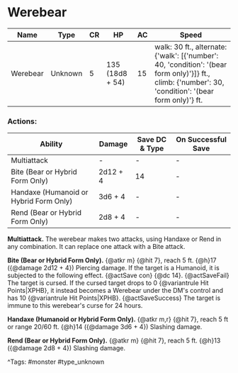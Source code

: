 # Werebear

| Name | Type | CR | HP | AC | Speed |
|------|------|----|----|----|-------|
| Werebear | Unknown | 5 | 135 (18d8 + 54) | 15 | walk: 30 ft., alternate: {'walk': [{'number': 40, 'condition': '(bear form only)'}]} ft., climb: {'number': 30, 'condition': '(bear form only)'} ft. |

### Actions:

| Ability | Damage | Save DC & Type | On Successful Save |
|---------|--------|----------------|--------------------|
| Multiattack | - | - | - |
| Bite (Bear or Hybrid Form Only) | 2d12 + 4 | 14 | - |
| Handaxe (Humanoid or Hybrid Form Only) | 3d6 + 4 | - | - |
| Rend (Bear or Hybrid Form Only) | 2d8 + 4 | - | - |


**Multiattack.** The werebear makes two attacks, using Handaxe or Rend in any combination. It can replace one attack with a Bite attack.

**Bite (Bear or Hybrid Form Only).** {@atkr m} {@hit 7}, reach 5 ft. {@h}17 ({@damage 2d12 + 4}) Piercing damage. If the target is a Humanoid, it is subjected to the following effect. {@actSave con} {@dc 14}. {@actSaveFail} The target is cursed. If the cursed target drops to 0 {@variantrule Hit Points|XPHB}, it instead becomes a Werebear under the DM's control and has 10 {@variantrule Hit Points|XPHB}. {@actSaveSuccess} The target is immune to this werebear's curse for 24 hours.

**Handaxe (Humanoid or Hybrid Form Only).** {@atkr m,r} {@hit 7}, reach 5 ft or range 20/60 ft. {@h}14 ({@damage 3d6 + 4}) Slashing damage.

**Rend (Bear or Hybrid Form Only).** {@atkr m} {@hit 7}, reach 5 ft. {@h}13 ({@damage 2d8 + 4}) Slashing damage.

^Tags: #monster #type_unknown